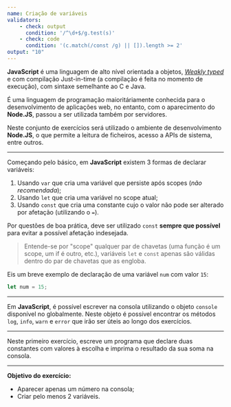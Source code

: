 ```yaml
---
name: Criação de variáveis
validators:
    - check: output
      condition: '/^\d+$/g.test(s)'
    - check: code
      condition: '(c.match(/const /g) || []).length >= 2'
output: "10"
---
```


**JavaScript** é uma linguagem de alto nível orientada a objetos, [*Weakly typed*](https://en.wikipedia.org/wiki/Strong_and_weak_typing) e com compilação Just-in-time (a compilação é feita no momento de execução), com sintaxe semelhante ao C e Java.

É uma linguagem de programação maioritáriamente conhecida para o desenvolvimento de aplicações web, no entanto, com o aparecimento do **Node.JS**, passou a ser utilizada também por servidores.

Neste conjunto de exercícios será utilizado o ambiente de desenvolvimento **Node.JS**, o que permite a leitura de ficheiros, acesso a APIs de sistema, entre outros.

***

Começando pelo básico, em **JavaScript** existem 3 formas de declarar variáveis:
1. Usando `var` que cria uma variável que persiste após scopes (*não recomendada*);
2. Usando `let` que cria uma variável no scope atual;
3. Usando `const` que cria uma constante cujo o valor não pode ser alterado por afetação (utilizando o `=`).

Por questões de boa prática, deve ser utilizado `const` **sempre que possível** para evitar a possível afetação indesejada.

> Entende-se por "scope" qualquer par de chavetas (uma função é um scope, um if é outro, etc.), variáveis `let` e `const` apenas são válidas dentro do par de chavetas que as engloba.

Eis um breve exemplo de declaração de uma variável `num` com valor `15`:

```js
let num = 15;
```

***

Em **JavaScript**, é possível escrever na consola utilizando o objeto `console` disponível no globalmente. Neste objeto é possível encontrar os métodos `log`, `info`, `warn` e `error` que irão ser úteis ao longo dos exercícios.

***

Neste primeiro exercício, escreve um programa que declare duas constantes com valores à escolha e imprima o resultado da sua soma na consola.

***

**Objetivo do exercício:**
- Aparecer apenas um número na consola;
- Criar pelo menos 2 variáveis.